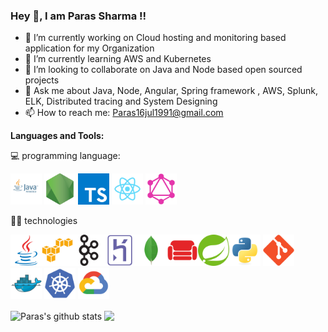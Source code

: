 ### Hey 👋, I am Paras Sharma !!


- 🔭 I’m currently working on Cloud hosting and monitoring based application for my Organization 
- 🌱 I’m currently learning AWS and Kubernetes
- 👯 I’m looking to collaborate on Java and Node based open sourced projects
- 💬 Ask me about Java, Node, Angular, Spring framework , AWS, Splunk, ELK, Distributed tracing and System Designing 
- 📫 How to reach me: Paras16jul1991@gmail.com


**Languages and Tools:**  

 💻 programming language: 

<code><img height="50" src="https://raw.githubusercontent.com/github/explore/80688e429a7d4ef2fca1e82350fe8e3517d3494d/topics/java/java.png"></code>
<code><img height="50" src="https://raw.githubusercontent.com/github/explore/80688e429a7d4ef2fca1e82350fe8e3517d3494d/topics/nodejs/nodejs.png"></code>
<code><img height="50" src="https://raw.githubusercontent.com/github/explore/80688e429a7d4ef2fca1e82350fe8e3517d3494d/topics/typescript/typescript.png"></code>
<code><img height="50" src="https://raw.githubusercontent.com/github/explore/80688e429a7d4ef2fca1e82350fe8e3517d3494d/topics/react/react.png"></code>
<code><img height="50" src="https://raw.githubusercontent.com/github/explore/5c058a388828bb5fde0bcafd4bc867b5bb3f26f3/topics/graphql/graphql.png"></code>


:technologist: technologies

<img src="https://github.com/devicons/devicon/blob/master/icons/java/java-original.svg" alt="Java" width="50" height="50"/><img src="https://github.com/devicons/devicon/blob/master/icons/amazonwebservices/amazonwebservices-original.svg" alt="AWS" width="50" height="50"/><img src="https://github.com/devicons/devicon/blob/master/icons/apachekafka/apachekafka-original.svg" alt="kafka" width="50" height="50"/><img src="https://github.com/devicons/devicon/blob/master/icons/heroku/heroku-original.svg" alt="heroku" width="50" height="50"/><img src="https://github.com/devicons/devicon/blob/master/icons/mongodb/mongodb-original.svg" alt="mongo" width="50" height="50"/><img src="https://github.com/devicons/devicon/blob/master/icons/couchdb/couchdb-original.svg" alt="couch" width="50" height="50"/><img src="https://github.com/devicons/devicon/blob/master/icons/spring/spring-original.svg" alt="spring" width="50" height="50"/><img src="https://github.com/devicons/devicon/blob/master/icons/python/python-original.svg" alt="Python" width="50" height="50"/> <img src="https://github.com/devicons/devicon/blob/master/icons/git/git-original.svg" alt="Git" width="50" height="50"/> <img src="https://github.com/devicons/devicon/blob/master/icons/docker/docker-original.svg" alt="Docker" width="50" height="50"/> <img src="https://github.com/devicons/devicon/blob/master/icons/kubernetes/kubernetes-plain.svg" alt="K8s" width="50" height="50"/>  <img src="https://github.com/devicons/devicon/blob/master/icons/googlecloud/googlecloud-original.svg" alt="GCP" width="50" height="50"/>


<a>
  <img align="center" src="https://github-readme-stats.vercel.app/api?username=paras16jul1991&count_private=true&show_icons=true&include_all_commits=true&theme=material-palenight" alt="Paras's github stats" />
</a>
<a>
  <img align="center" src="https://github-readme-stats.vercel.app/api/top-langs/?username=paras16jul1991&layout=compact&theme=material-palenight" />
</a>
